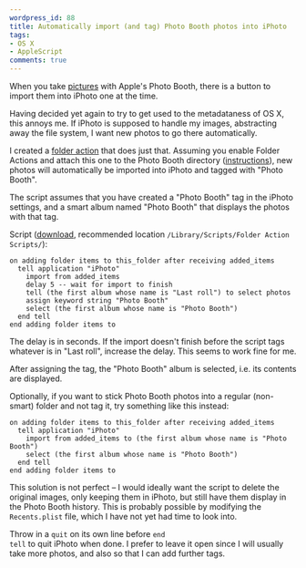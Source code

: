 ```yaml
---
wordpress_id: 88
title: Automatically import (and tag) Photo Booth photos into iPhoto
tags:
- OS X
- AppleScript
comments: true
---
```

When you take <a href="http://flickr.com/photos/malesca/tags/photobooth/">pictures</a> with Apple's Photo Booth, there is a button to import them into iPhoto one at the time.

Having decided yet again to try to get used to the metadataness of OS X, this annoys me. If iPhoto is supposed to handle my images, abstracting away the file system, I want new photos to go there automatically.

I created a <a href="http://www.apple.com/applescript/folderactions/">folder action</a> that does just that. Assuming you enable Folder Actions and attach this one to the Photo Booth directory (<a href="http://www.apple.com/applescript/folderactions/01.html">instructions</a>), new photos will automatically be imported into iPhoto and tagged with "Photo Booth".

<!--more-->

The script assumes that you have created a "Photo Booth" tag in the iPhoto settings, and a smart album named "Photo Booth" that displays the photos with that tag.

Script (<a href="https://henrik.nyh.se/uploads/add%20-%20import%20into%20iPhoto%20and%20tag%20with%20%22Photo%20Booth%22.scpt">download</a>, recommended location <code>/Library/Scripts/Folder Action Scripts/</code>):

``` applescript
on adding folder items to this_folder after receiving added_items
  tell application "iPhoto"
    import from added_items
    delay 5 -- wait for import to finish
    tell (the first album whose name is "Last roll") to select photos
    assign keyword string "Photo Booth"
    select (the first album whose name is "Photo Booth")
  end tell
end adding folder items to
```

The delay is in seconds. If the import doesn't finish before the script tags whatever is in "Last roll", increase the delay. This seems to work fine for me.

After assigning the tag, the "Photo Booth" album is selected, i.e. its contents are displayed.

Optionally, if you want to stick Photo Booth photos into a regular (non-smart) folder and not tag it, try something like this instead:

``` applescript
on adding folder items to this_folder after receiving added_items
  tell application "iPhoto"
    import from added_items to (the first album whose name is "Photo Booth")
    select (the first album whose name is "Photo Booth")
  end tell
end adding folder items to
```

This solution is not perfect &ndash; I would ideally want the script to delete the original images, only keeping them in iPhoto, but still have them display in the Photo Booth history. This is probably possible by modifying the <code>Recents.plist</code> file, which I have not yet had time to look into.

Throw in a <code>quit</code> on its own line before <code>end tell</code> to quit iPhoto when done. I prefer to leave it open since I will usually take more photos, and also so that I can add further tags.
